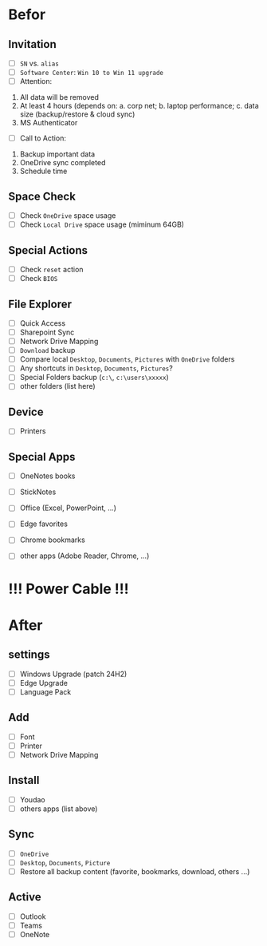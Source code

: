 # Befor

## Invitation

- [ ] `SN` vs. `alias`
- [ ] `Software Center`: `Win 10 to Win 11 upgrade`
- [ ] Attention:

1. All data will be removed
1. At least 4 hours (depends on: a. corp net; b. laptop performance; c. data size (backup/restore & cloud sync)
1. MS Authenticator

- [ ] Call to Action:

1. Backup important data
1. OneDrive sync completed
1. Schedule time

## Space Check

- [ ] Check `OneDrive` space usage
- [ ] Check `Local Drive` space usage (miminum 64GB)

## Special Actions

- [ ] Check `reset` action
- [ ] Check `BIOS`

## File Explorer

- [ ] Quick Access
- [ ] Sharepoint Sync
- [ ] Network Drive Mapping
- [ ] `Download` backup
- [ ] Compare local `Desktop`, `Documents`, `Pictures` with `OneDrive` folders
- [ ] Any shortcuts in `Desktop`, `Documents`, `Pictures`?
- [ ] Special Folders backup (`c:\`, `c:\users\xxxxx`)
- [ ] other folders (list here)

## Device

- [ ] Printers

## Special Apps

- [ ] OneNotes books
- [ ] StickNotes
- [ ] Office (Excel, PowerPoint, ...)
- [ ] Edge favorites
- [ ] Chrome bookmarks
- [ ] other apps (Adobe Reader, Chrome, ...)


# !!! Power Cable !!!



# After

## settings

- [ ] Windows Upgrade (patch 24H2)
- [ ] Edge Upgrade
- [ ] Language Pack

## Add

- [ ] Font
- [ ] Printer
- [ ] Network Drive Mapping

## Install

- [ ] Youdao
- [ ] others apps (list above)

## Sync

- [ ] `OneDrive`
- [ ] `Desktop`, `Documents`, `Picture`
- [ ] Restore all backup content (favorite, bookmarks, download, others ...)

## Active

- [ ] Outlook
- [ ] Teams
- [ ] OneNote
